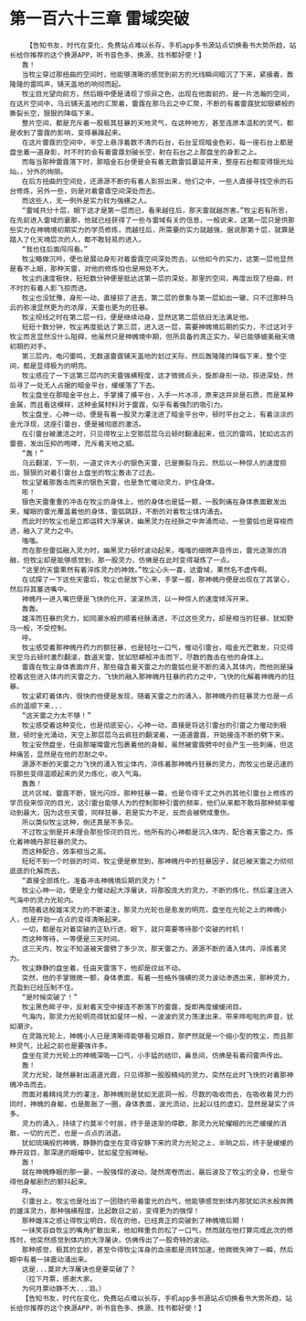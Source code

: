 # 第一百六十三章 雷域突破
        【告知书友，时代在变化，免费站点难以长存，手机app多书源站点切换看书大势所趋，站长给你推荐的这个换源APP，听书音色多、换源、找书都好使！】
       轰！
       当牧尘穿过那扭曲的空间时，他能够清晰的感觉到前方的光线瞬间暗沉了下来，紧接着，轰隆隆的雷鸣声，铺天盖地的响彻而起。
       牧尘目光望向前方，然后眼中便是涌现了惊异之色，出现在他面前的，是一片浩瀚的空间，在这片空间中，乌云铺天盖地的汇聚着，雷霆在那乌云之中汇聚，不断的有着雷霆犹如银蟒般的撕裂长空，狠狠的降临下来。
       整片空间，都是充斥着一股极其狂暴的天地灵气，在这种地方，甚至连原本温和的灵气，都是收到了雷霆的影响，变得暴躁起来。
       在这片雷霆的空间中，半空上悬浮着数不清的石台，石台呈现暗金色彩，每一座石台上都是盘坐着一道身影，时不时的会有着雷霆划破长空，射在石台之上那盘坐的身影之上。
       而每当那种雷霆落下时，那暗金石台便是会有着无数雷弧蔓延开来，整座石台都变得银光灿灿。，分外的绚丽。
       在后方扭曲的空间处，还源源不断的有着人影掠出来，他们之中，一些人直接寻找空余的石台修炼，另外一些，则是对着雷霆空间深处而去。
       而这些人，无一例外是实力较为强横之人。
       “雷域共分十层，眼下这才是第一层而已，看来越往后，那天雷就越厉害。”牧尘若有所思，在先前进入雷域的霎那，他就已经获得了一些与雷域有关的信息，一般说来，这第一层只是供那些实力在神魄境初期实力的学员修炼，而越往后，所需要的实力就越强，据说那第十层，就算是踏入了化天境层次的人，都不敢轻易的进入。
       “我也往后面闯闯看。”
       牧尘略做沉吟，便也是展动身形对着雷霆空间深处而去，以他如今的实力，这第一层他显然是看不上眼，那种天雷，对他的修炼怕也是用处不大。
       牧尘的速度极快，短短数分钟便是抵达这第一层的深处，那里的空间，再度出现了扭曲，时不时的有着人影飞掠而进。
       牧尘也没犹豫，身形一动，直接掠了进去，第二层的景象与第一层如出一辙，只不过那种乌云的弥漫显然更为的浓厚，天雷也更为的狂暴。
       牧尘视线之时在第二层一扫，便是继续动身，显然这第二层依旧无法满足他。
       短短十数分钟，牧尘再度抵达了第三层，进入这一层，需要神魄境后期的实力，不过这对于牧尘而言显然没什么阻碍，他虽然只是神魄境中期，但所具备的真正实力，早已能够媲美融天境初期的对手。
       第三层内，电闪雷鸣，无数道雷霆铺天盖地的划过天际，然后轰隆隆的降临下来，整个空间，都是显得极为的明亮。
       牧尘感应了一下这第三层内的天雷强横程度，这才微微点头，旋即身形一动，掠进深处，然后寻了一处无人占据的暗金平台，缓缓落了下去。
       牧尘盘坐在那暗金平台上，手掌摸了摸平台，入手一片冰凉，原来这并非是石质，而是某种金属，而且看这模样，这种金属材料对于雷霆，似乎有着强烈的吸引力。
       牧尘盘坐，心神一动，便是有着一股灵力灌注进了暗金平台中，顿时平台之上，有着淡淡的金光浮现，这座引雷台，便是被彻底的激活。
       在引雷台被激活之时，只见得牧尘上空那层层乌云顿时翻涌起来，低沉的雷鸣，犹如远古的雷兽，发出压抑的咆哮，充斥着天地之威。
       “轰！”
       乌云翻滚，下一刻，一道丈许大小的银色天雷，已是撕裂乌云，然后以一种惊人的速度掠出，狠狠的对着引雷台上盘坐的牧尘轰击了过去。
       牧尘望着那轰击而来的银色天雷，也是急忙催动灵力，护住身体。
       嘭！
       银色天雷重重的冲击在牧尘的身体上，他的身体也是猛一颤，一股刺痛在身体表面散发出来，耀眼的雷光覆盖着他的身体，雷弧跳跃，不断的对着牧尘体内涌去。
       而此时的牧尘也是立即运转大浮屠诀，幽黑灵力在经脉之中奔涌而动，一些雷弧也是穿梭而进，融入了灵力之中。
       嗤嗤。
       而在那些雷弧融入灵力时，幽黑灵力顿时波动起来，嗤嗤的细微声音传出，雷光逐渐的消融，但牧尘却是能够感觉到，那一股灵力，仿佛是在此时变得凝炼了一点。
       “这里的天雷果然有着淬炼灵力的神效。”牧尘心头一喜，这雷域，果然名不虚传啊。
       在试探了一下这些天雷后，牧尘也是放下心来，手掌一握，那神魄丹便是出现在了其掌心，然后将其塞进嘴中。
       神魄丹一进入嘴巴便是飞快的化开，滚滚热流，以一种惊人的速度倾泻开来。
       轰轰。
       雄浑而狂暴的灵力，如同潮水般的顺着经脉涌进，不过这些灵力，却是相当的狂暴，犹如野马一般，不受控制。
       呼。
       牧尘感受着那神魄丹药力的额狂暴，也是轻吐一口气，催动引雷台，暗金光芒散发，只见得天空乌云顿时激烈翻滚，数道天雷，犹如怒蟒般冲击而下，尽数的轰击在他的身体上。
       雷霆在牧尘身体表面炸开，那些蕴含着天雷之力的雷弧也是不断的涌入其体内，而他则是操控着这些进入体内的天雷之力，飞快的融入那神魄丹狂暴的药力之中，飞快的化解着神魄丹的狂暴。
       牧尘紧盯着体内，很快的他便是发现，随着天雷之力的涌入，那神魄丹的狂暴灵力也是一点点的温顺下来...
       “这天雷之力太不够！”
       牧尘感受着这种变化，也是彻底安心，心神一动，直接是将这引雷台的引雷之力催动到极致，顿时金光涌动，天空上那层层乌云疯狂的翻滚着，一道道雷霆，开始接连不断的劈下来。
       牧尘安然盘坐，任由那璀璨雷光包裹着他的身躯，虽然被雷霆劈中时会产生一些刺痛，但这种痛苦，显然是在他的忍耐之中。
       源源不断的天雷之力飞快的涌入牧尘体内，淬炼着那神魄丹狂暴的灵力，而牧尘也是迅速的将那些变得温顺起来的灵力炼化，收入气海。
       轰轰！
       这片区域，雷霆不断，银光闪烁，那种狂暴一幕，也是令得千丈之外的其他引雷台上修炼的学员投来惊诧的目光，这引雷台能够人为的控制那种引雷的频率，他们从来都不敢将那种频率催动到最大，因为这些天雷，同样狂暴，若是实力不足，反而会被劈成重伤。
       所以类似牧尘这种，倒还真是不多见。
       不过牧尘倒是并未理会那些惊诧的目光，他所有的心神都是沉入体内，配合着天雷之力，炼化着神魄丹那狂暴的灵力。
       而这种配合，效率相当之高。
       短短不到一个时辰的时间，牧尘便是察觉到，那神魄丹中的狂暴因子，就已被天雷之力彻彻底底的化解而去。
       “直接全部炼化，准备冲击神魄境后期的灵力！”
       牧尘心神一动，便是全力催动起大浮屠诀，将那股庞大的灵力，不断的炼化，然后灌注进入气海中的灵力光轮内。
       而随着这般雄浑灵力的不断灌注，那灵力光轮也是愈发的明亮，盘坐在光轮之上的神魄小人，也是开始一点点的变得清晰起来。
       一切，都是在对着突破的正轨行进，眼下，就只需要等待那个突破的时机！
       而这种等待，一等便是三天时间。
       这三天内，牧尘不知道被天雷劈了多少次，那天雷之力，源源不断的涌入体内，淬炼着灵力。
       牧尘静静的盘坐着，任由天雷落下，他却是纹丝不动。
       突然，他的手掌微微一颤，身体表面，有着一些格外强横的灵力波动渗透出来，那种灵力，充盈到已经压制不住。
       “是时候突破了！”
       牧尘黑色眸子中，反射着天空中接连不断落下的雷霆，旋即再度缓缓闭目。
       气海内，那灵力光轮明亮得犹如星环一般，一波波的灵力荡漾出来，带来哗啦啦的声音，犹如潮汐。
       在灵路光轮上，神魄小人已是清晰得能够看见眼目，那俨然就是一个缩小型的牧尘，而且那种灵气，比起之前也是要强许多。
       盘坐在灵力光轮上的神魄深吸一口气，小手猛的结印，鼻息间，仿佛是有着闷雷声传出。
       轰！
       灵力光轮，陡然暴射出道道光霞，只见得那一股股精纯的灵力，突然在此时飞快的对着那神魄冲击而去。
       而面对着精纯灵力的灌注，那神魄则是犹如无底洞一般，尽数的吸收而去，在吸收着灵力的同时，神魄的身躯，也是膨胀了一圈，身体表面，波光流动，比起以往的虚幻，显然是凝实了许多。
       灵力的涌入，持续了约莫半个时辰，终于是逐渐的停歇，那灵力光轮耀眼的光芒缓缓的消散，一切的光芒，也是一点点的消退。
       犹如琉璃般的神魄，静静的盘坐在变得安静下来的灵力光轮之上，半晌之后，终于是缓缓的睁开双目，那深邃的眼瞳中，犹如星空般神秘。
       轰！
       就在神魄睁眼的那一霎，一股强悍的波动，陡然席卷而出，最后波及了牧尘的全身，也是令得他身躯剧烈的颤抖起来。
       呼。
       引雷台上，牧尘也是吐出了一团隐约带着雷光的白气，他能够感觉到体内那犹如洪水般奔腾的雄浑灵力，那种强横程度，比起数日之前，变得更为的强悍！
       那种雄浑之感让得牧尘明白，现在的他，已经真正的突破到了神魄境后期！
       一抹笑容自牧尘的嘴角扩散出来，他如释重负的松了一口气，然而就在他打算完成此次的修炼时，他突然感觉到体内的大浮屠诀，仿佛传出了一股奇特的波动。
       那种感觉，极其的玄妙，甚至令得牧尘浑身的血液都是流转加速，他微微失神了一瞬，然后眼中有着一抹震动涌出来。
       这是...莫非大浮屠诀也是要突破了？
       （拉下月票，感谢大家。
       为何月票动静不大...泪。）
       【告知书友，时代在变化，免费站点难以长存，手机app多书源站点切换看书大势所趋，站长给你推荐的这个换源APP，听书音色多、换源、找书都好使！】